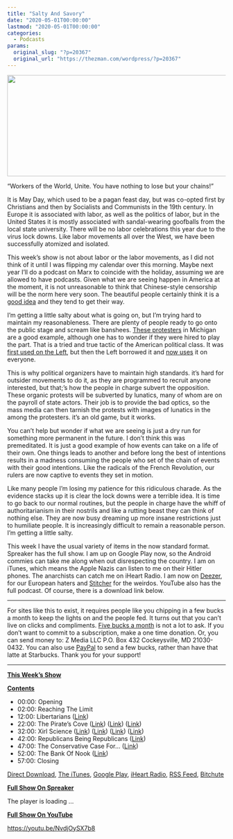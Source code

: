 ```yaml
---
title: "Salty And Savory"
date: "2020-05-01T00:00:00"
lastmod: "2020-05-01T00:00:00"
categories:
  - Podcasts
params:
  original_slug: "?p=20367"
  original_url: "https://thezman.com/wordpress/?p=20367"
---
```


[<img
src="http://thezman.com/wordpress/wp-content/uploads/2018/01/Power-Hour.png"
decoding="async" width="600" height="233" />](http://thezman.com/wordpress/wp-content/uploads/2018/01/Power-Hour.png)

“Workers of the World, Unite. You have nothing to lose but your chains!”

It is May Day, which used to be a pagan feast day, but was co-opted
first by Christians and then by Socialists and Communists in the 19th
century. In Europe it is associated with labor, as well as the politics
of labor, but in the United States it is mostly associated with
sandal-wearing goofballs from the local state university. There will be
no labor celebrations this year due to the virus lock downs. Like labor
movements all over the West, we have been successfully atomized and
isolated.

This week’s show is not about labor or the labor movements, as I did not
think of it until I was flipping my calendar over this morning. Maybe
next year I’ll do a podcast on Marx to coincide with the holiday,
assuming we are allowed to have podcasts. Given what we are seeing
happen in America at the moment, it is not unreasonable to think that
Chinese-style censorship will be the norm here very soon. The beautiful
people certainly think it is a <a
href="https://www.theatlantic.com/ideas/archive/2020/04/what-covid-revealed-about-internet/610549/"
rel="noopener noreferrer" target="_blank">good idea</a> and they tend to
get their way.

I’m getting a little salty about what is going on, but I’m trying hard
to maintain my reasonableness. There are plenty of people ready to go
onto the public stage and scream like banshees. <a
href="https://www.nbcnews.com/politics/politics-news/hundreds-protest-michigan-lawmakers-consider-extending-governors-emergency-powers-n1196886"
rel="noopener noreferrer" target="_blank">These protesters</a> in
Michigan are a good example, although one has to wonder if they were
hired to play the part. That is a tried and true tactic of the American
political class. It was
<a href="https://en.wikipedia.org/wiki/COINTELPRO"
rel="noopener noreferrer" target="_blank">first used on the Left</a>,
but then the Left borrowed it and <a
href="https://upload.wikimedia.org/wikipedia/commons/0/08/Charlottesville_%27Unite_the_Right%27_Rally_%2835780274914%29_crop.jpg"
rel="noopener noreferrer" target="_blank">now uses</a> it on everyone.

This is why political organizers have to maintain high standards. it’s
hard for outsider movements to do it, as they are programmed to recruit
anyone interested, but that;’s how the people in charge subvert the
opposition. These organic protests will be subverted by lunatics, many
of whom are on the payroll of state actors. Their job is to provide the
bad optics, so the mass media can then tarnish the protests with images
of lunatics in the among the protesters. it’s an old game, but it works.

You can’t help but wonder if what we are seeing is just a dry run for
something more permanent in the future. I don’t think this was
premeditated. It is just a good example of how events can take on a life
of their own. One things leads to another and before long the best of
intentions results in a madness consuming the people who set of the
chain of events with their good intentions. Like the radicals of the
French Revolution, our rulers are now captive to events they set in
motion.

Like many people I’m losing my patience for this ridiculous charade. As
the evidence stacks up it is clear the lock downs were a terrible idea.
It is time to go back to our normal routines, but the people in charge
have the whiff of authoritarianism in their nostrils and like a rutting
beast they can think of nothing else. They are now busy dreaming up more
insane restrictions just to humiliate people. It is increasingly
difficult to remain a reasonable person. I’m getting a little salty.

This week I have the usual variety of items in the now standard format.
Spreaker has the full show. I am up on Google Play now, so the Android
commies can take me along when out disrespecting the country. I am on
iTunes, which means the Apple Nazis can listen to me on their Hitler
phones. The anarchists can catch me on iHeart Radio. I am now on
<a href="https://www.deezer.com/show/623032" rel="noopener noreferrer"
target="_blank">Deezer</a>, for our European haters and <a
href="https://www.stitcher.com/podcast/the-z-blog-power-hour?refid=stpr"
rel="noopener noreferrer" target="_blank">Stitcher</a> for the weirdos.
YouTube also has the full podcast. Of course, there is a download link
below.

------------------------------------------------------------------------

For sites like this to exist, it requires people like you chipping in a
few bucks a month to keep the lights on and the people fed. It turns out
that you can’t live on clicks and compliments.
<a href="https://www.subscribestar.com/the-z-blog"
rel="noopener noreferrer" target="_blank">Five bucks a month</a> is not
a lot to ask. If you don’t want to commit to a subscription, make a one
time donation. Or, you can send money to: Z Media LLC P.O. Box 432
Cockeysville, MD 21030-0432. You can also use <a
href="https://www.paypal.com/cgi-bin/webscr?cmd=_s-xclick&amp;hosted_button_id=UDAS2Q8JYA6CN&amp;source=url"
rel="noopener noreferrer" target="_blank">PayPal</a> to send a few
bucks, rather than have that latte at Starbucks. Thank you for your
support!

------------------------------------------------------------------------

**<u>This Week’s Show</u>**

**<u>Contents</u>**

-   00:00: Opening
-   02:00: Reaching The Limit
-   12:00: Libertarians
    (<a href="https://archive.vn/fI3F9" rel="noopener noreferrer"
    target="_blank">Link</a>)
-   22:00: The Pirate’s Cove
    (<a href="https://archive.is/LjOce" rel="noopener noreferrer"
    target="_blank">Link</a>)
    (<a href="https://archive.is/Be4Oa" rel="noopener noreferrer"
    target="_blank">Link</a>)
    (<a href="https://archive.vn/DnBXI" rel="noopener noreferrer"
    target="_blank">Link</a>)
-   32:00: Xirl Science (<a
    href="https://www.tandfonline.com/doi/abs/10.1080/0966369X.2019.1681367"
    rel="noopener noreferrer" target="_blank">Link</a>) (<a
    href="https://www.tandfonline.com/doi/full/10.1080/23268743.2020.1713872"
    rel="noopener noreferrer" target="_blank">Link</a>) (<a
    href="https://www.tandfonline.com/doi/abs/10.1080/10894160.2018.1449992"
    rel="noopener noreferrer" target="_blank">Link</a>)
    (<a href="https://www.unm.edu/~gfmiller/cycle_effects_on_tips.pdf"
    rel="noopener noreferrer" target="_blank">Link</a>)
-   42:00: Republicans Being Republicans
    (<a href="https://archive.is/vfKxe" rel="noopener noreferrer"
    target="_blank">Link</a>)
-   47:00: The Conservative Case For…
    (<a href="https://archive.vn/iSxQW" rel="noopener noreferrer"
    target="_blank">Link</a>)
-   52:00: The Bank Of Nook
    (<a href="https://archive.vn/jR7mK" rel="noopener noreferrer"
    target="_blank">Link</a>)
-   57:00: Closing

<a href="https://api.spreaker.com/v2/episodes/26470286/download.mp3"
rel="noopener noreferrer" target="_blank">Direct Download</a>, <a
href="https://itunes.apple.com/us/podcast/the-z-blog-power-hour/id1262799640?mt=2"
rel="noopener noreferrer" target="_blank">The iTunes</a>, <a
href="https://podcasts.google.com/?feed=aHR0cHM6Ly93d3cuc3ByZWFrZXIuY29tL3Nob3cvMjU4OTY1Ny9lcGlzb2Rlcy9mZWVk"
rel="noopener noreferrer" target="_blank">Google Play</a>, <a href="https://www.iheart.com/podcast/the-z-blog-power-hour-29246491/"
rel="noopener noreferrer" target="_blank">iHeart Radio,</a>
<a href="https://www.spreaker.com/show/2589657/episodes/feed"
rel="noopener noreferrer" target="_blank">RSS Feed</a>,
<a href="https://www.bitchute.com/channel/OfDOhe43n3QL/"
rel="noopener noreferrer" target="_blank">Bitchute</a>

**<u>Full Show On Spreaker</u>**

The player is loading ...

<span class="widget_spinner dark"></span>

**<u>Full Show On YouTube</u>**

https://youtu.be/NvdjOySX7b8
